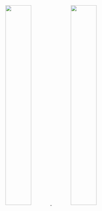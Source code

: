 <div align="center">
  <a href="https://github.com/ochiengotieno304">
    <img height="40%" src="https://github-readme-stats.vercel.app/api?username=ochiengotieno304&show_icons=true&count_private=true&theme=darcula&hide_border=true&hide=issues,contribs&bg_color=00000000&layout=compact"/>
  </a>

  <a href="https://github.com/ochiengotieno304">
    <img height="40%" src="https://github-readme-stats.vercel.app/api/top-langs/?username=ochiengotieno304&layout=compact&hide_border=true&theme=darcula&bg_color=00000000&langs_count=6&hide=html,css"/>
  </a>
</div>
